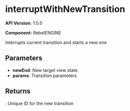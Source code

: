 # interruptWithNewTransition

**API Version:** 1.0.0

**Component:** RebelENGINE

Interrupts current transition and starts a new one

## Parameters

- **newEnd**: New target view state
- **params**: Transition parameters

## Returns

: Unique ID for the new transition

